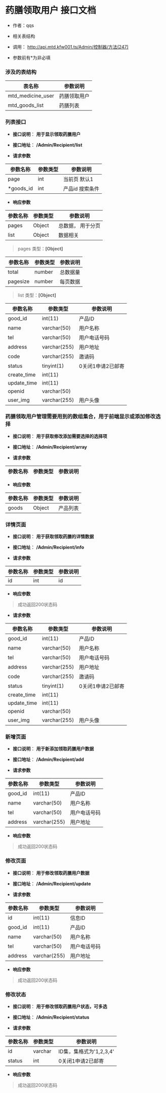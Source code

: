 # 药膳领取用户 接口文档

+ 作者：qqs

+ 相关表结构

+ 调用： http://api.mtd.kfw001.ts/Admin/控制器/方法(247)

+ 参数前有*为非必填

### 涉及的表结构

|  表名称  |  参数说明 |
| --------- |  ------- |
| mtd_medicine_user | 药膳领取用户 |
| mtd_goods_list | 药膳列表 |


### 列表接口

+ __接口说明__： __用于显示领取药膳用户__

+ __接口地址__： __/Admin/Recipient/list__

+ __请求参数__

|  参数名称  | 参数类型 | 参数说明 |
| --------- | -------- | ------- |
| page | int | 当前页 默认1 |
| *goods_id | int | 产品id 搜索条件 |


+ __响应参数__

|  参数名称  | 参数类型 | 参数说明 |
| --------- | -------- | ------- |
| pages | Object | 总数据， 用于分页 |
| list | Object | 数据相关 |

>  pages 类型：__[Object]__

|  参数名称  | 参数类型 | 参数说明 |
| --------- | -------- | ------- |
| total | number | 总数据量  |
| pagesize | number |  每页数据 |

>  list 类型：__[Object]__

|  参数名称  | 参数类型 | 参数说明 |
| --------- | -------- | ------- |
| good_id | int(11) | 产品ID |
| name | varchar(50) | 用户名称 |
| tel | varchar(50) | 用户电话号码 |
| address | varchar(255) | 用户地址 |
| code | varchar(255) | 邀请码 |
| status | tinyint(1) | 0关闭1申请2已邮寄 |
| create_time | int(11) |  |
| update_time | int(11) |  |
| openid | varchar(50) |  |
| user_img | varchar(255) | 用户头像 |



### 药膳领取用户管理需要用到的数组集合，用于前端显示或添加修改选择

+ __接口说明__： __用于获取修改添加需要选择的选择项__

+ __接口地址__： __/Admin/Recipient/array__

+ __请求参数__

|  参数名称  | 参数类型 | 参数说明 |
| --------- | -------- | ------- |


+ __响应参数__

|  参数名称  | 参数类型 | 参数说明 |
| --------- | -------- | ------- |
| goods | Object | 产品列表 |



### 详情页面

+ __接口说明__： __用于获取领取药膳的详情数据__

+ __接口地址__： __/Admin/Recipient/info__

+ __请求参数__

|  参数名称  | 参数类型 | 参数说明 |
| --------- | -------- | ------- |
| id | int | id |


+ __响应参数__

> 成功返回200状态码

+ __请求参数__

|  参数名称  | 参数类型 | 参数说明 |
| --------- | -------- | ------- |
| good_id | int(11) | 产品ID |
| name | varchar(50) | 用户名称 |
| tel | varchar(50) | 用户电话号码 |
| address | varchar(255) | 用户地址 |
| code | varchar(255) | 邀请码 |
| status | tinyint(1) | 0关闭1申请2已邮寄 |
| create_time | int(11) |  |
| update_time | int(11) |  |
| openid | varchar(50) |  |
| user_img | varchar(255) | 用户头像 |



### 新增页面

+ __接口说明__： __用于新添加领取药膳用户数据__

+ __接口地址__： __/Admin/Recipient/add__

+ __请求参数__

|  参数名称  | 参数类型 | 参数说明 |
| --------- | -------- | ------- |
| good_id | int(11) | 产品ID |
| name | varchar(50) | 用户名称 |
| tel | varchar(50) | 用户电话号码 |
| address | varchar(255) | 用户地址 |


+ __响应参数__

> 成功返回200状态码



### 修改页面

+ __接口说明__： __用于修改领取药膳用户数据__

+ __接口地址__： __/Admin/Recipient/update__

+ __请求参数__

|  参数名称  | 参数类型 | 参数说明 |
| --------- | -------- | ------- |
| id | int(11) | 信息ID |
| good_id | int(11) | 产品ID |
| name | varchar(50) | 用户名称 |
| tel | varchar(50) | 用户电话号码 |
| address | varchar(255) | 用户地址 |


+ __响应参数__

> 成功返回200状态码



### 修改状态

+ __接口说明__： __用于修改领取药膳用户状态，可多选__

+ __接口地址__： __/Admin/Recipient/status__

+ __请求参数__

|  参数名称  | 参数类型 | 参数说明 |
| --------- | -------- | ------- |
| id | varchar | ID集，集格式为'1,2,3,4' |
| status | int | 0关闭1申请2已邮寄  |


+ __响应参数__

> 成功返回200状态码
